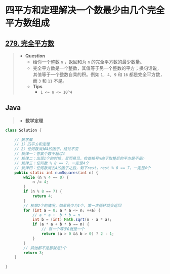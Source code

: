 # 四平方和定理解决一个数最少由几个完全平方数组成

## [279. 完全平方数](https://leetcode.cn/problems/perfect-squares/)

> - **Question**
>   - 给你一个整数 `n` ，返回和为 `n` 的完全平方数的最少数量。
>   - 完全平方数是一个整数，其值等于另一个整数的平方；换句话说，其值等于一个整数自乘的积。例如 `1, 4, 9` 和 `16` 都是完全平方数，而 `3` 和 `11` 不是。
>   - **Tips**
>     - `1 <= n <= 10^4`

## Java

> - **数学定理**

```java
class Solution {
    
    // 数学解
    // 1）四平方和定理
    // 2）任何数消掉4的因子，结论不变
    // 规律一：答案个数不超过4
    // 规律二：出现1个的时候，显而易见，检查根号n向下取整后的平方是不是n
    // 规律三：任何数 % 8 == 7，一定是4个
    // 规律四：任何数消去4的因子之后，剩下rest，rest % 8 == 7，一定是4个
    public static int numSquares(int n) {
        while (n % 4 == 0) {
            n /= 4;
        }
        if (n % 8 == 7) {
            return 4;
        }
        // 枚举2个的情况，如果最少为1个，第一次循环就会返回
        for (int a = 0; a * a <= n; ++a) {
            // a * a +  b * b = n
            int b = (int) Math.sqrt(n - a * a);
            if (a * a + b * b == n) {
                // 有一个等于0就是一个
                return (a > 0 && b > 0) ? 2 : 1;
            }
        }
        // 其他都不是那就是3个
        return 3;
    }
    
}   
```
